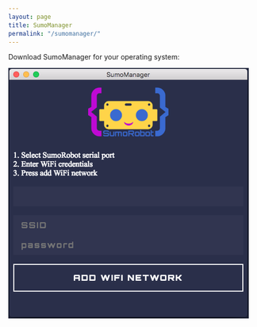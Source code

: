 ```yaml
---
layout: page
title: SumoManager
permalink: "/sumomanager/"
---
```


Download SumoManager for your operating system:

<a href="https://github.com/robokoding/sumomanager-desktop/releases/download/v0.2/SumoManager.deb" class="icon alt fa-linux"></a>
<a href="https://github.com/robokoding/sumomanager-desktop/releases/download/v0.2/SumoManager.dmg" class="icon alt fa-apple"></a>
<a href="https://github.com/robokoding/sumomanager-desktop/releases/download/v0.2/SumoManager.msi" class="icon alt fa-windows"></a>

![sumomanager](../assets/images/sumomanager.png)
